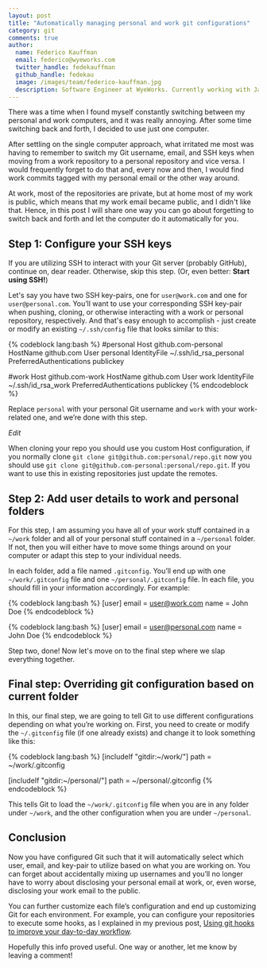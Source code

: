 ```yaml
---
layout: post
title: "Automatically managing personal and work git configurations"
category: git
comments: true
author:
  name: Federico Kauffman
  email: federico@wyeworks.com
  twitter_handle: fedekauffman
  github_handle: fedekau
  image: /images/team/federico-kauffman.jpg
  description: Software Engineer at WyeWorks. Currently working with Javascript and Ruby. Learnaholic.
---
```


There was a time when I found myself constantly switching between my personal and work computers, and it was really annoying. After some time switching back and forth, I decided to use just one computer.

After settling on the single computer approach, what irritated me most was having to remember to switch my Git username, email, and SSH keys when moving from a work repository to a personal repository and vice versa. I would frequently forget to do that and, every now and then, I would find work commits tagged with my personal email or the other way around.

At work, most of the repositories are private, but at home most of my work is public, which means that my work email became public, and I didn't like that. Hence, in this post I will share one way you can go about forgetting to switch back and forth and let the computer do it automatically for you.

<!--more-->

## Step 1: Configure your SSH keys

If you are utilizing SSH to interact with your Git server (probably GitHub), continue on, dear reader. Otherwise, skip this step. (Or, even better: **Start using SSH!**)

Let's say you have two SSH key-pairs, one for `user@work.com` and one for `user@personal.com`. You’ll want to use your corresponding SSH key-pair when pushing, cloning, or otherwise interacting with a work or personal repository, respectively. And that's easy enough to accomplish - just create or modify an existing `~/.ssh/config` file that looks similar to this:

{% codeblock lang:bash %}
#personal
Host github.com-personal
  HostName github.com
  User personal
  IdentityFile ~/.ssh/id_rsa_personal
  PreferredAuthentications publickey

#work
Host github.com-work
  HostName github.com
  User work
  IdentityFile ~/.ssh/id_rsa_work
  PreferredAuthentications publickey
{% endcodeblock %}

Replace `personal` with your personal Git username and `work` with your work-related one, and we’re done with this step.

*Edit*

When cloning your repo you should use you custom Host configuration, if you normally clone `git clone git@github.com:personal/repo.git` now you should use `git clone git@github.com-personal:personal/repo.git`. If you want to use this in existing repositories just update the remotes.

## Step 2: Add user details to work and personal folders

For this step, I am assuming you have all of your work stuff contained in a `~/work` folder and all of your personal stuff contained in a `~/personal` folder. If not, then you will either have to move some things around on your computer or adapt this step to your individual needs.

In each folder, add a file named `.gitconfig`. You’ll end up with one `~/work/.gitconfig` file and one `~/personal/.gitconfig` file. In each file, you should fill in your information accordingly. For example:

{% codeblock lang:bash %}
[user]
  email = user@work.com
  name = John Doe
{% endcodeblock %}

{% codeblock lang:bash %}
[user]
  email = user@personal.com
  name = John Doe
{% endcodeblock %}

Step two, done! Now let's move on to the final step where we slap everything together.

## Final step: Overriding git configuration based on current folder

In this, our final step, we are going to tell Git to use different configurations depending on what you’re working on. First, you need to create or modify the `~/.gitconfig` file (if one already exists) and change it to look something like this:

{% codeblock lang:bash %}
[includeIf "gitdir:~/work/"]
    path = ~/work/.gitconfig

[includeIf "gitdir:~/personal/"]
    path = ~/personal/.gitconfig
{% endcodeblock %}

This tells Git to load the `~/work/.gitconfig` file when you are in any folder under `~/work`, and the other configuration when you are under `~/personal`.

## Conclusion

Now you have configured Git such that it will automatically select which user, email, and key-pair to utilize based on what you are working on. You can forget about accidentally mixing up usernames and you’ll no longer have to worry about disclosing your personal email at work, or, even worse, disclosing your work email to the public.

You can further customize each file’s configuration and end up customizing Git for each environment. For example, you can configure your repositories to execute some hooks, as I explained in my previous post, [Using git hooks to improve your day-to-day workflow](https://wyeworks.com/blog/2018/1/3/using-git-hooks-to-improve-your-day-to-day-workflow/).

Hopefully this info proved useful. One way or another, let me know by leaving a comment!
